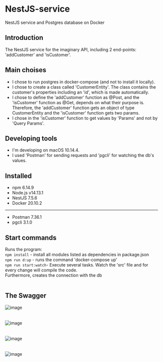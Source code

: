 # NestJS-service
NestJS service and Postgres database on Docker

## Introduction
The NestJS service for the imaginary API, including 2 end-points: 'addCustomer' and 'isCustomer'.

## Main choises
- I chose to run postgres in docker-compose (and not to install it locally).
- I chose to create a class called 'CustomerEntity'. The class contains the customer's properties including an 'id', which is made automatically.
- I chose to define the 'addCustomer' function as @Post, and the 'isCustomer' function as @Get, depends on what their purpose is. Therefore,
  the 'addCustomer' function gets an object of type CustomerEntity and the 'isCustomer' function gets two params.
- I chose in the 'isCustomer' function to get values by 'Params' and not by 'Query Params'.

## Developing tools
- I'm developing on macOS 10.14.4.
- I used 'Postman' for sending requests and 'pgcli' for watching the db's values.

## Installed
- npm 6.14.9
- Node.js v14.13.1
- NestJS 7.5.6
- Docker 20.10.2
- --
- Postman 7.36.1
- pgcli 3.1.0

## Start commands
Runs the program: <br>
`npm install` - install all modules listed as dependencies in package.json<br>
`npm run d:up` - runs the command 'docker-compose up'<br>
`npm run start:watch`- Execute several tasks. Watch the 'src' file and for every change will compile the code.<br>
Furthermore, creates the connection with the db <br>
<br>
## The Swagger

![image](https://user-images.githubusercontent.com/50168804/109670302-a71fb900-7b7b-11eb-8e29-5ff834e7ed6c.png) <br> <br> <br>
![image](https://user-images.githubusercontent.com/50168804/109706163-460adc00-7ba1-11eb-9220-3f73ef0047ed.png) <br> <br> <br>
![image](https://user-images.githubusercontent.com/50168804/109706260-663a9b00-7ba1-11eb-9993-4ecdd14fbbb8.png) <br> <br> <br>
![image](https://user-images.githubusercontent.com/50168804/109706320-78b4d480-7ba1-11eb-9fb4-5e5a69280570.png)



